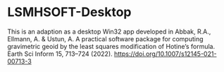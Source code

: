 # LSMHSOFT-Desktop
This is an adaption as a desktop Win32 app developed in Abbak, R.A., Ellmann, A. &amp; Ustun, A. A practical software package for computing gravimetric geoid by the least squares modification of Hotine’s formula. Earth Sci Inform 15, 713–724 (2022). https://doi.org/10.1007/s12145-021-00713-3
